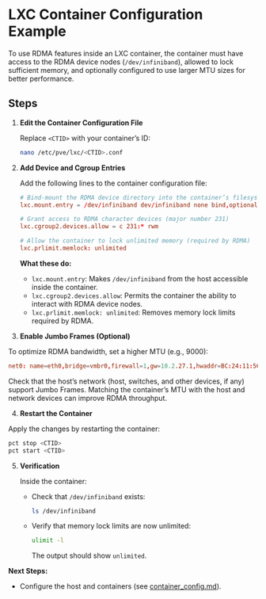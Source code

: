 # LXC Container Configuration Example

To use RDMA features inside an LXC container, the container must have access to the RDMA device nodes (`/dev/infiniband`), allowed to lock sufficient memory, and optionally configured to use larger MTU sizes for better performance.

## Steps

1. **Edit the Container Configuration File**

   Replace `<CTID>` with your container’s ID:
   ```bash
   nano /etc/pve/lxc/<CTID>.conf
   ```

2. **Add Device and Cgroup Entries**

   Add the following lines to the container configuration file:
   
   ```conf
   # Bind-mount the RDMA device directory into the container’s filesystem
   lxc.mount.entry = /dev/infiniband dev/infiniband none bind,optional,create=dir

   # Grant access to RDMA character devices (major number 231)
   lxc.cgroup2.devices.allow = c 231:* rwm

   # Allow the container to lock unlimited memory (required by RDMA)
   lxc.prlimit.memlock: unlimited
   ```

   **What these do:**
   - `lxc.mount.entry`: Makes `/dev/infiniband` from the host accessible inside the container.
   - `lxc.cgroup2.devices.allow`: Permits the container the ability to interact with RDMA device nodes.
   - `lxc.prlimit.memlock: unlimited`: Removes memory lock limits required by RDMA.

3. **Enable Jumbo Frames (Optional)**

To optimize RDMA bandwidth, set a higher MTU (e.g., 9000):   
   ```conf
   net0: name=eth0,bridge=vmbr0,firewall=1,gw=10.2.27.1,hwaddr=BC:24:11:56:50:90,ip=10.2.27.192/24,type=veth,mtu=9000
   ```

   Check that the host’s network (host, switches, and other devices, if any) support Jumbo Frames. Matching the container’s MTU with the host and network devices can improve RDMA throughput.

4. **Restart the Container**

Apply the changes by restarting the container:
   
   ```bash
   pct stop <CTID>
   pct start <CTID>
   ```

5. **Verification**

   Inside the container:
   - Check that `/dev/infiniband` exists:
     ```bash
     ls /dev/infiniband
     ```
   - Verify that memory lock limits are now unlimited:
     ```bash
     ulimit -l
     ```
     The output should show `unlimited`.

**Next Steps:**
- Configure the host and containers (see [container_config.md](../container-setup/container_config.md)).
